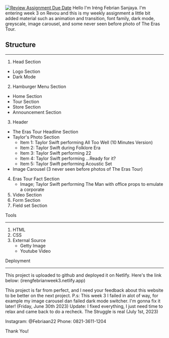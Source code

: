 [![Review Assignment Due Date](https://classroom.github.com/assets/deadline-readme-button-24ddc0f5d75046c5622901739e7c5dd533143b0c8e959d652212380cedb1ea36.svg)](https://classroom.github.com/a/6H2sAzcR)
Hello I'm Iréng Febrian Sanjaya. I'm entering week 3 on Revou and this is my weekly assignment a little bit added material such as animation and transition, font family, dark mode, greyscale, image carousel, and some never seen before photo of The Eras Tour.


## Structure
***

1. Head Section
  * Logo Section
  * Dark Mode
2. Hamburger Menu Section
  * Home Section
  * Tour Section
  * Store Section
  * Announcement Section
3. Header
  * The Eras Tour Headline Section
  * Taylor's Photo Section
    * Item 1: Taylor Swift performing All Too Well (10 Minutes Version)
    * Item 2: Taylor Swift during Folklore Era
    * Item 3: Taylor Swift performing 22
    * Item 4: Taylor Swift performing ...Ready for it?
    * Item 5: Taylor Swift performing Acoustic Set
  * Image Carousel (3 never seen before photos of The Eras Tour)
4. Eras Tour Fact Section
   * Image; Taylor Swift performing The Man with office props to emulate a corporate
5. Video Section
6. Form Section
7. Field set Section

Tools
***

1. HTML
2. CSS
3. External Source
   * Getty Image
   * Youtube Video

Deployment
***

This project is uploaded to github and deployed it on Netlify. Here's the link below:
(irengfebrianweek3.netlify.app)

This project is far from perfect, and I need your feedback about this website to be better on the next project.
P.s: This week 3 I failed in alot of way, for example my image carousel dan failed dark mode switcher. I'm gonna fix it later! (Friday, June 30th 2023)
Update: I fixed everything, I just need time to relax and came back to do a recheck. The Struggle is real (July 1st, 2023)

Instagram: @Febriaan22
Phone: 0821-3611-1204

Thank You!
